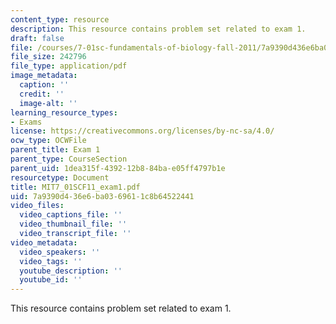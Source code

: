 ```yaml
---
content_type: resource
description: This resource contains problem set related to exam 1.
draft: false
file: /courses/7-01sc-fundamentals-of-biology-fall-2011/7a9390d436e6ba0369611c8b64522441_MIT7_01SCF11_exam1.pdf
file_size: 242796
file_type: application/pdf
image_metadata:
  caption: ''
  credit: ''
  image-alt: ''
learning_resource_types:
- Exams
license: https://creativecommons.org/licenses/by-nc-sa/4.0/
ocw_type: OCWFile
parent_title: Exam 1
parent_type: CourseSection
parent_uid: 1dea315f-4392-12b8-84ba-e05ff4797b1e
resourcetype: Document
title: MIT7_01SCF11_exam1.pdf
uid: 7a9390d4-36e6-ba03-6961-1c8b64522441
video_files:
  video_captions_file: ''
  video_thumbnail_file: ''
  video_transcript_file: ''
video_metadata:
  video_speakers: ''
  video_tags: ''
  youtube_description: ''
  youtube_id: ''
---
```

This resource contains problem set related to exam 1.